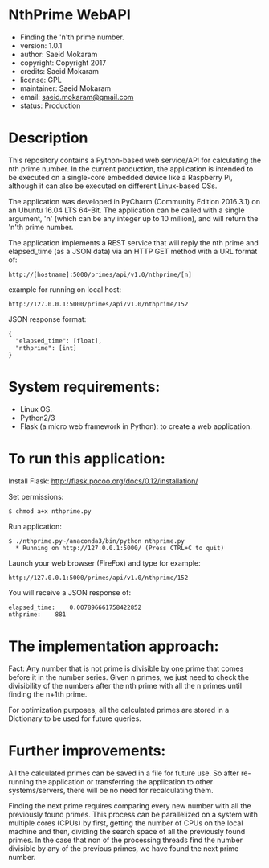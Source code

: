 # NthPrime WebAPI
- Finding the 'n'th prime number.
- version: 1.0.1
- author: Saeid Mokaram
- copyright: Copyright 2017
- credits: Saeid Mokaram
- license: GPL
- maintainer: Saeid Mokaram
- email: saeid.mokaram@gmail.com
- status: Production

# Description
This repository contains a Python-based web service/API for calculating the nth prime number.
In the current production, the application is intended to be executed on a single-core embedded device like a Raspberry Pi, although it can also be executed on different Linux-based OSs.

The application was developed in PyCharm (Community Edition 2016.3.1) on an Ubuntu 16.04 LTS 64-Bit.
The application can be called with a single argument, 'n' (which can be any integer up to 10 million), and will return the 'n'th prime number.

The application implements a REST service that will reply the nth prime and elapsed_time (as a JSON data) via an HTTP GET method with a URL format of:

    http://[hostname]:5000/primes/api/v1.0/nthprime/[n]

example for running on local host:

    http://127.0.0.1:5000/primes/api/v1.0/nthprime/152

JSON response format:

    {
      "elapsed_time": [float], 
      "nthprime": [int]
    }

# System requirements:
- Linux OS.
- Python2/3
- Flask (a micro web framework in Python): to create a web application.

# To run this application:
Install Flask: http://flask.pocoo.org/docs/0.12/installation/

Set permissions:

    $ chmod a+x nthprime.py

Run application:
    
    $ ./nthprime.py~/anaconda3/bin/python nthprime.py 
      * Running on http://127.0.0.1:5000/ (Press CTRL+C to quit)

Launch your web browser (FireFox) and type for example:

    http://127.0.0.1:5000/primes/api/v1.0/nthprime/152

You will receive a JSON response of:
    
    elapsed_time:    0.007896661758422852
    nthprime:    881

# The implementation approach:
Fact: Any number that is not prime is divisible by one prime that comes before it in the number series.
Given n primes, we just need to check the divisibility of the numbers after the nth prime with all the n primes until finding the n+1th prime.

For optimization purposes, all the calculated primes are stored in a Dictionary to be used for future queries.

# Further improvements:
All the calculated primes can be saved in a file for future use. So after re-running the application or transferring the application to other systems/servers, there will be no need for recalculating them.

Finding the next prime requires comparing every new number with all the previously found primes. This process can be parallelized on a system with multiple cores (CPUs) by first, getting the number of CPUs on the local machine and then, dividing the search space of all the previously found primes. In the case that non of the processing threads find the number divisible by any of the previous primes, we have found the next prime number.